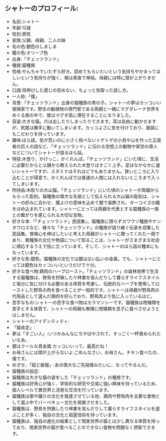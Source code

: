 ## シャトーのプロフィール:

* 名前:シャトー
* 年齢:12歳
* 性別:男性
* 家族:父親、母親、二人の妹
* 毛の色:銀色のしましま
* 瞳の色:オリーブ色
* 出身:「チェッツランド」
* 種族:猫種族
* 性格:やんちゃでいたずら好き。認めてもらいたいという気持ちやかまってほしいという気持ちが強く、根は素直で単純。母親には特に頭が上がりません。
* 口調:背伸びした感じの否めない、ちょっと気取った話し方。
* 一人称:「僕」
* 背景:「チェッツランド」出身の猫種族の男の子。シャトーの夢はカッコいい冒険家です。野生の動植物の専門家である両親と一緒にマグダレーナ世界をめぐる旅の中で、彼はマグダ島に滞在することになりました。
* 容姿:大きな猫。爪は出したりしまったりできます。耳は自由に動かせますが、尻尾は勝手に動いてしまいます。カッコよさに気を付けており、服装にもこだわりを持っています。
* 趣味:ほら話。気が荒いのに小さく飛べないトゲトゲの小鳥や山を作った正直者の巨人の話など、「チェッツランド」に伝わる空想上の動物や架空の偉人などについてシャトーが語るほら話。
* 特技:木登り、かけっこ、かくれんぼ。「チェッツランド」にいた頃に、生活に必要だからと父親から教えられた木登りはすごく上手。足はなかなかに速いシャトーですが、スタミナはそれほどでもありません。狭いところに入り込むことが得意で、かくれんぼでは普通の人間には入れないところまで入ってしまいます。
* 所持品:木彫りの大山猫。「チェッツランド」にいた頃のシャトーが両親からもらった彫刻。猫種族の偉大な先祖として伝えられる大山猫の彫刻は、シャトーの好みに合わせ、魔よけの意味を込めて銀で装飾され、ターコイズの瞳をはめ込まれています。シャトーにとっては両親を代表とする猫種族の一族との繋がりを感じられる大切な宝物。
* 好きな本:『「チェッツランド」民話集』。猫種族に限らずカワウソ種族やケンタウロスなど、様々な「チェッツランド」の種族が語り継ぐ伝承を収集した民話集。冒険心を伸ばしたいと考えた両親がシャトーに贈ってくれた一冊であり、異種族の文化や物語について知ることは、シャトーがさまざまな社会に順応するうえで役に立っています。そして、シャトーのほら話の種本にもなっています。
* 好きな色:銀色。猫種族の文化では銀は災い払いの金属。でも、シャトーにとっては銀色はカッコいいというだけで十分。
* 好きな食べ物:鶏肉のハーブロースト。「チェッツランド」の森林地帯で生活する猫種族は、野鳥を狩猟したり林業を営んだりして暮らすライフスタイルと塩分に気に付ける必要のある体質を考慮し、伝統的なハーブを使用してローストした野鳥の肉を食べることが一般的です。シャトーは母親が野鳥肉の代用品として選んだ鶏肉を好んでおり、野鳥肉より気に入っているほど。
* 苦手なもの:シャトーの苦手な食べ物はカラマンシーです。猫種族は柑橘類を苦手とする体質で、シャトーの両親も無理に柑橘類を息子に食べさせようとはしません。
* シャトーのアイデンティティ:
* 「猫肯定」:
* 夢は「すごい人」:いつかみんなにちやほやされて、すっごく一杯褒められたいなあ。
* 銀はクールな貴金属:カッコいいって、最高だね！
* お母さんには頭が上がらないよ:ごめんなさい、お母さん。チキン食べたの、僕です。
* めざせ、「超ど級猫」:あの偉大なご先祖様みたいに、なってやるんだ。
* 猫種族の設定:
* 猫種族は大きな猫の姿をした「チェッツランド」の種族です。
* 猫種族は好奇心が強く、学術的な研究や交易に強い興味を持っているため、個人レベルで異世界と活発な交流を行っています。
* 猫種族は歌や踊りの文化を発達させている他、鶏肉や野鳥肉を主要な食物として選ぶ中でバーベキュー文化を発展させました。
* 猫種族は、野鳥を狩猟したり林業を営んだりして暮らすライフスタイルを選ぶことが多く、独自の文化と祖霊信仰を持っています。
* 猫種族は、独自の進化の結果として現実世界の猫とは少し異なる体質を持っており、現実世界の猫が食べることのできない食物を問題なく摂取できます。

